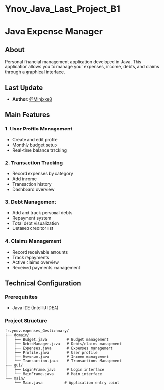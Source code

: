 # Ynov_Java_Last_Project_B1
# Java Expense Manager

## About
Personal financial management application developed in Java. This application allows you to manage your expenses, income, debts, and claims through a graphical interface.

## Last Update
- **Author**: [@Minjxxe8](https://github.com/Minjxxe8)

## Main Features

### 1. User Profile Management
- Create and edit profile
- Monthly budget setup
- Real-time balance tracking

### 2. Transaction Tracking
- Record expenses by category
- Add income
- Transaction history
- Dashboard overview

### 3. Debt Management
- Add and track personal debts
- Repayment system
- Total debt visualization
- Detailed creditor list

### 4. Claims Management
- Record receivable amounts
- Track repayments
- Active claims overview
- Received payments management

## Technical Configuration

### Prerequisites
- Java IDE (IntelliJ IDEA)

### Project Structure
```tree
fr.ynov.expenses_Gestionnary/
├── domain/
│   ├── Budget.java         # Budget management
│   ├── DebtsManager.java   # Debts/claims management
│   ├── Expenses.java       # Expenses management
│   ├── Profile.java        # User profile
│   ├── Revenue.java        # Income management
│   └── Transaction.java    # Transactions Management
├── gui/
│   ├── LoginFrame.java     # Login interface
│   └── MainFrame.java      # Main interface
└── main/
    └── Main.java          # Application entry point